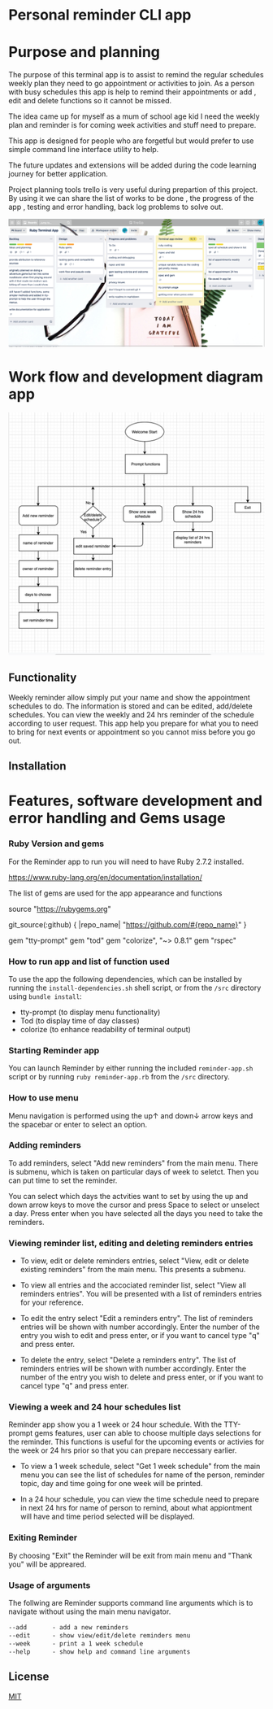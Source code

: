 # Personal reminder CLI app

# Purpose and planning 

The purpose of this terminal app is to assist to remind the regular schedules weekly plan they need to go appointment or activities to join. As a person with busy schedules this app is help to remind their appointments or add , edit and delete functions so it cannot be missed.

The idea came up for myself as a mum of school age kid I need the weekly plan and reminder is for coming week activities and stuff need to prepare.

This app is designed for people who are forgetful but would prefer to use simple command line interface utility to help.

The future updates and extensions will be added during the code learning journey for better application.

Project planning tools trello is very useful during prepartion of this project. By using it we can share the list of works to be done , the progress of the app , testing and error handling, back log problems to solve out.

![trello](./terminal-app-trello.png)

# Work flow and development diagram app

![workflow](./terminal-app-workflow.png)

## Functionality

Weekly reminder allow simply put your name and show the appointment schedules to do. The information is stored and can be edited, add/delete schedules. You can view the weekly and 24 hrs reminder of the schedule according to user request. This app help you prepare for what you to need to bring for next events or appointment so you cannot miss before you go out.

## Installation 
# Features, software development and error handling and Gems usage

### Ruby Version and gems

For the Reminder app to run you will need to have Ruby 2.7.2 installed.

https://www.ruby-lang.org/en/documentation/installation/

The list of gems are used for the app appearance and functions

source "https://rubygems.org"

git_source(:github) { |repo_name| "https://github.com/#{repo_name}" }

gem "tty-prompt"
gem "tod"
gem "colorize", "~> 0.8.1"
gem "rspec"

### How to run app and list of function used

To use the app  the following dependencies, which can be installed by running the  ```install-dependencies.sh``` shell script, or from the ```/src``` directory using ```bundle install```:

- tty-prompt (to display menu functionality)
- Tod (to display time of day classes)
- colorize (to enhance readability of terminal output)

### Starting Reminder app

You can launch Reminder by either running the included ```reminder-app.sh``` script or by running ```ruby reminder-app.rb``` from the ```/src``` directory.

### How to use menu

Menu navigation is performed using the up↑ and down↓ arrow keys and the spacebar or enter to select an option.

### Adding reminders

To add reminders, select "Add new reminders" from the main menu. There is submenu, which is taken on particular days of week to seletct. Then you can put time to set the reminder.

You can select which days the actvities want to set by using the up and down arrow keys to move the cursor and press Space to select or unselect a day. Press enter when you have selected all the days you need to take the reminders.

### Viewing reminder list, editing and deleting reminders entries

- To view, edit or delete reminders entries, select "View, edit or delete existing reminders" from the main menu. This presents a submenu.

- To view all entries and the accociated reminder list, select "View all reminders entries". You will be presented with a list of reminders entries for your reference.

- To edit the entry select "Edit a reminders entry". The list of reminders entries will be shown with number accordingly. Enter the number of the entry you wish to edit and press enter, or if you want to cancel type "q" and press enter.

- To delete the entry, select "Delete a reminders entry". The list of reminders entries will be shown with number accordingly. Enter the number of the entry you wish to delete and press enter, or if you want to cancel type "q" and press enter.

### Viewing a week and 24 hour schedules list

Reminder app show you a 1 week or 24 hour schedule. With the TTY-prompt gems features, user can able to choose multiple days selections for the reminder. This functions is useful for the upcoming events or activies for the week or 24 hrs prior so that you can prepare neccessary earlier.

- To view a 1 week schedule, select "Get 1 week schedule" from the main menu you can see the list of schedules for name of the person, reminder topic, day and time going for one week will be printed.

- In a 24 hour schedule, you can view the time schedule need to prepare in next 24 hrs for name of person to remind, about what appiontment will have and time period selected will be displayed.

### Exiting Reminder

By choosing "Exit" the Reminder will be exit from main menu and "Thank you" will be appreared.

### Usage of arguments

The follwing are Reminder supports command line arguments which is to navigate without using the main menu navigator.
```
--add       - add a new reminders
--edit      - show view/edit/delete reminders menu
--week      - print a 1 week schedule
--help      - show help and command line arguments
```

## License

[MIT](https://choosealicense.com/licenses/mit/)